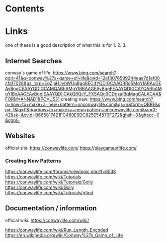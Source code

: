 

# Contents

# Links
one of these is a good description of what this is for
1. 
2. 
3. 

## Internet Searches
conway's game of life: https://www.bing.com/search?pglt=41&q=conway%27s+game+of+life&cvid=12af3076599244eaa7d1ef00cfa17028&gs_lcrp=EgZjaHJvbWUqBggBEC4YQDIGCAAQRRg5MgYIARAuGEAyBggCEAAYQDIGCAMQABhAMgYIBBAAGEAyBggFEAAYQDIGCAYQABhAMgYIBxAAGEAyBggIEAAYQDIICAkQ6QcY_FXSAQg0ODgxajBqMagCALACAA&FORM=ANNAB1&PC=U531
creating new: https://www.bing.com/search?q=how+to+make+a+new+pattern+onconwaylife.com&qs=n&form=QBRE&sp=-1&lq=0&pq=how+to+make+a+new+pattern+onconwaylife.com&sc=0-42&sk=&cvid=B665817421FC480E9DC825E54870F272&ghsh=0&ghacc=0&ghpl=

## Websites
official site: https://conwaylife.com/
https://playgameoflife.com/

### Creating New Patterns
https://conwaylife.com/forums/viewtopic.php?t=6538
https://conwaylife.com/wiki/Tutorials
https://conwaylife.com/wiki/Tutorials/Golly
https://conwaylife.com/wiki/Golly
https://conwaylife.com/wiki/Tutorials/gfind


## Documentation / information
official wiki: https://conwaylife.com/wiki/

https://conwaylife.com/wiki/Run_Length_Encoded
https://en.wikipedia.org/wiki/Conway%27s_Game_of_Life
